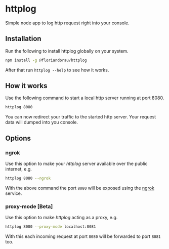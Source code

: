 # httplog #

Simple node app to log http request right into your console.

## Installation ##

Run the following to install httplog globally on your system.

```bash
npm install -g @floriandorau/httplog
```

After that run `httplog --help` to see how it works.

## How it works ##

Use the following command to start a local http server running at port 8080.

```bash
httplog 8080
```

You can now redirect your traffic to the started http server. Your request data will dumped into you console.

## Options ##

### ngrok ###

Use this option to make your _httplog_ server available over the public internet, e.g.

```bash
httplog 8080 --ngrok
```

With the above command the port `8080` will be exposed using the [ngrok](https://ngrok.com/) service.

### proxy-mode [Beta] ####

Use this option to make _httplog_ acting as a proxy, e.g.

```bash
httplog 8080 --proxy-mode localhost:8081
```

With this each incoming request at port `8080` will be forwarded to port `8081` too.
